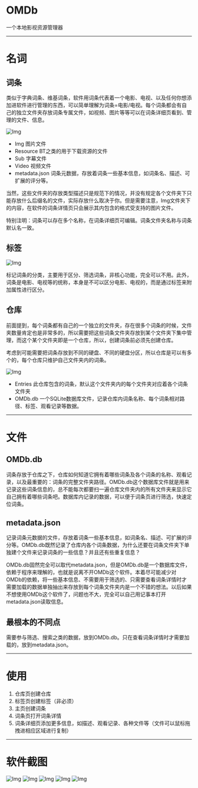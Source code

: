 # OMDb
一个本地影视资源管理器

---

# 名词

## 词条

类似于字典词条、维基词条，软件用词条代表着一个电影、电视、以及任何你想添加进软件进行管理的东西，可以简单理解为词条=电影/电视。每个词条都会有自己的独立文件夹存放词条专属文件，如视频、图片等等可以在词条详细页看到、管理的文件、信息。

![Img](https://github.com/qedsd/OMDb/blob/master/Img/entryfolder.png?raw=true?raw=true)
- Img 图片文件
- Resource BT之类的用于下载资源的文件
- Sub 字幕文件
- Video 视频文件
- metadata.json 词条元数据，存放着词条一些基本信息，如词条名、描述、可扩展的评分等。

当然，这些文件夹的存放类型描述只是规范下的情况，并没有规定各个文件夹下只能存放什么后缀名的文件，实际存放什么取决于你。但是需要注意，Img文件夹下的内容，在软件的词条详情页只会展示其内包含的格式受支持的图片文件。

特别注明：词条可以存在多个名称，在词条详细页可编辑。词条文件夹名称与词条默认名一致。

## 标签

![Img](https://github.com/qedsd/OMDb/blob/master/Img/whatislabel.png?raw=true?raw=true)

标记词条的分类，主要用于区分、筛选词条，非核心功能，完全可以不用。此外，词条是电影、电视等的统称，本身是不可以区分电影、电视的，而是通过标签来附加属性进行区分。

## 仓库

前面提到，每个词条都有自己的一个独立的文件夹，存在很多个词条的时候，文件夹数量肯定也是非常多的，所以需要把这些词条文件夹存放到某个文件夹下集中管理，而这个某个文件夹即是一个仓库，所以，创建词条前必须先创建仓库。

考虑到可能需要把词条存放到不同的硬盘、不同的硬盘分区，所以仓库是可以有多个的，每个仓库只维护自己文件夹内的词条。

![Img](https://github.com/qedsd/OMDb/blob/master/Img/storagefolder.png?raw=true?raw=true)

- Entries 此仓库包含的词条，默认这个文件夹内的每个文件夹对应着各个词条文件夹
- OMDb.db 一个SQLite数据库文件，记录仓库内词条名称、每个词条相对路径、标签、观看记录等数据。

---

# 文件

## OMDb.db
词条存放于仓库之下，仓库如何知道它拥有着哪些词条及各个词条的名称、观看记录，以及最重要的：词条的完整文件夹路径。OMDb.db这个数据库文件就是用来记录这些词条信息的，总不能每次都要扫一遍仓库文件夹内的所有文件夹来显示它自己拥有着哪些词条吧。数据库内记录的数据，可以便于词条页进行筛选，快速定位词条。

## metadata.json
记录词条元数据的文件，存放着词条一些基本信息，如词条名、描述、可扩展的评分等。OMDb.db既然记录了仓库内各个词条数据，为什么还要在词条文件夹下单独建个文件来记录词条的一些信息？并且还有些重复信息？

OMDb.db固然完全可以取代metadata.json，但是OMDb.db是一个数据库文件，依赖于程序来理解的，也就是说离不开OMDb这个软件。本着尽可能减少对OMDb的依赖，将一些基本信息、不需要用于筛选的、只需要查看词条详情时才需要加载的数据单独抽出来存放到每个词条文件夹内是一个不错的想法。以后如果不想使用OMDb这个软件了，问题也不大，完全可以自己用记事本打开metadata.json读取信息。

## 最根本的不同点
需要参与筛选、搜索之类的数据，放到OMDb.db。只在查看词条详情时才需要加载的，放到metadata.json。

---

# 使用

1. 仓库页创建仓库
2. 标签页创建标签（非必须）
3. 主页创建词条
4. 词条页打开词条详情
5. 词条详细页添加更多信息，如描述、观看记录、各种文件等（文件可以鼠标拖拽进相应区域进行复制）


---

# 软件截图

![Img](https://github.com/qedsd/OMDb/blob/master/Img/entry.png?raw=true?raw=true?raw=true)
![Img](https://github.com/qedsd/OMDb/blob/master/Img/entrydetail1.png?raw=true?raw=true?raw=true)
![Img](https://github.com/qedsd/OMDb/blob/master/Img/entrydetail2.png?raw=true?raw=true?raw=true)
![Img](https://github.com/qedsd/OMDb/blob/master/Img/storage.png?raw=true?raw=true?raw=true)
![Img](https://github.com/qedsd/OMDb/blob/master/Img/label.png?raw=true?raw=true?raw=true)
